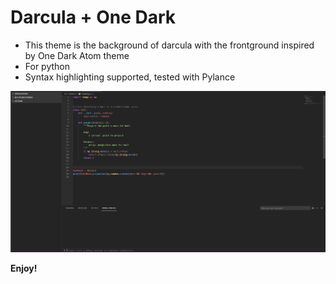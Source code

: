 # Darcula + One Dark

* This theme is the background of darcula with the frontground inspired by One Dark Atom theme
* For python
* Syntax highlighting supported, tested with Pylance

![demo](screen.PNG)

**Enjoy!**
